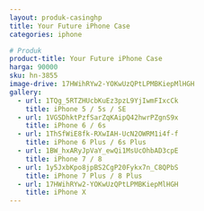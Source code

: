 ```yaml
---
layout: produk-casinghp
title: Your Future iPhone Case
categories: iphone

# Produk
product-title: Your Future iPhone Case
harga: 90000
sku: hn-3855
image-drive: 17HWihRYw2-YOKwUzQPtLPMBKiepMlHGH
gallery:
  - url: 1TQg_5RTZHUcbKuEz3pzL9YjIwmFIxcCk
    title: iPhone 5 / 5s / SE
  - url: 1VGSDhktPzfSarZqKAipQ42hwrPZgnS9x
    title: iPhone 6 / 6s
  - url: 1ThSfWiE8fk-RXwIAH-UcN2OWRM1i4f-f
    title: iPhone 6 Plus / 6s Plus
  - url: 1BW_hxARyJpVaY_ewQi1MsUcOhbAD3cpE
    title: iPhone 7 / 8
  - url: 1y5JxbKpo8jpBS2CgP20Fykx7n_C8QPbS
    title: iPhone 7 Plus / 8 Plus
  - url: 17HWihRYw2-YOKwUzQPtLPMBKiepMlHGH
    title: iPhone X
---
```

